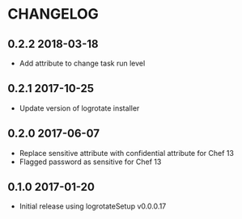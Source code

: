 # CHANGELOG

## 0.2.2 2018-03-18

- Add attribute to change task run level

## 0.2.1 2017-10-25

- Update version of logrotate installer


## 0.2.0 2017-06-07

- Replace sensitive attribute with confidential attribute for Chef 13
- Flagged password as sensitive for Chef 13


## 0.1.0 2017-01-20

- Initial release using logrotateSetup v0.0.0.17
